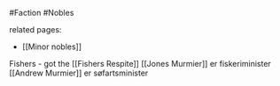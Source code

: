 #Faction 
#Nobles 

related pages:
  - [[Minor nobles]]

Fishers - got the [[Fishers Respite]]
[[Jones Murmier]] er fiskeriminister
[[Andrew Murmier]] er søfartsminister

